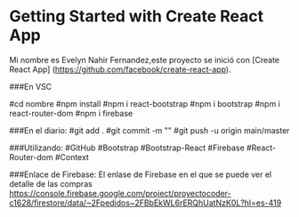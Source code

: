 # Getting Started with Create React App

Mi nombre es Evelyn Nahir Fernandez,este proyecto se inició con [Create React App] (https://github.com/facebook/create-react-app).

###En VSC

#cd nombre
#npm install
#npm i react-bootstrap
#npm i bootstrap
#npm i react-router-dom
#npm i firebase

###En el diario:
#git add .
#git commit -m ""
#git push -u origin main/master

###Utilizando:
#GitHub
#Bootstrap
#Bootstrap-React
#Firebase
#React-Router-dom
#Context

###Enlace de Firebase:
El enlase de Firebase en el que se puede ver el detalle de las compras
https://console.firebase.google.com/project/proyectocoder-c1628/firestore/data/~2Fpedidos~2FBbEkWL6rERQhUatNzK0L?hl=es-419
